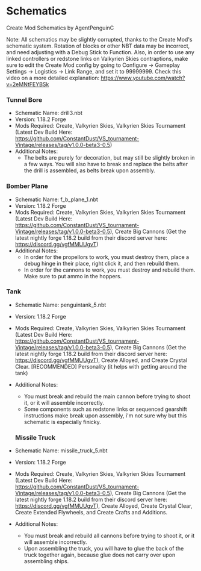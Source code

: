 # Schematics
Create Mod Schematics by AgentPenguinC

Note: All schematics may be slightly corrupted, thanks to the Create Mod's schematic system. Rotation of blocks or other NBT data may be incorrect, and need adjusting with a Debug Stick to Function. Also, in order to use any linked controllers or redstone links on Valkyrien Skies contraptions, make sure to edit the Create Mod config by going to Configure -> Gameplay Settings -> Logistics -> Link Range, and set it to 99999999. Check this video on a more detailed explanation: https://www.youtube.com/watch?v=2eMNtFEYBSk

### Tunnel Bore
- Schematic Name: drill3.nbt
- Version: 1.18.2 Forge
- Mods Required: Create, Valkyrien Skies, Valkyrien Skies Tournament (Latest Dev Build Here: https://github.com/ConstantDust/VS_tournament-Vintage/releases/tag/v1.0.0-beta3-0.5)
- Additional Notes:
  - The belts are purely for decoration, but may still be slightly broken in a few ways. You will also have to break and replace the belts after the drill is assembled, as belts break upon assembly.
  
### Bomber Plane
- Schematic Name: f_b_plane_1.nbt 
- Version: 1.18.2 Forge
- Mods Required: Create, Valkyrien Skies, Valkyrien Skies Tournament (Latest Dev Build Here: https://github.com/ConstantDust/VS_tournament-Vintage/releases/tag/v1.0.0-beta3-0.5), Create Big Cannons (Get the latest nightly forge 1.18.2 build from their discord server here: https://discord.gg/vgfMMUUgvT)
- Additional Notes:
  - In order for the propellors to work, you must destroy them, place a debug hinge in their place, right click it, and then rebuild them.
  - In order for the cannons to work, you must destroy and rebuild them. Make sure to put ammo in the hoppers.

### Tank
- Schematic Name: penguintank_5.nbt
- Version: 1.18.2 Forge
- Mods Required: Create, Valkyrien Skies, Valkyrien Skies Tournament (Latest Dev Build Here: https://github.com/ConstantDust/VS_tournament-Vintage/releases/tag/v1.0.0-beta3-0.5), Create Big Cannons (Get the latest nightly forge 1.18.2 build from their discord server here: https://discord.gg/vgfMMUUgvT), Create Alloyed, and Create Crystal Clear. [RECOMMENDED] Personality (it helps with getting around the tank)
- Additional Notes:
  - You must break and rebuild the main cannon before trying to shoot it, or it will assemble incorrectly.
  - Some components such as redstone links or sequenced gearshift instructions make break upon assembly, i'm not sure why but this schematic is especially finicky.
  
  ### Missile Truck
- Schematic Name: missile_truck_5.nbt
- Version: 1.18.2 Forge
- Mods Required: Create, Valkyrien Skies, Valkyrien Skies Tournament (Latest Dev Build Here: https://github.com/ConstantDust/VS_tournament-Vintage/releases/tag/v1.0.0-beta3-0.5), Create Big Cannons (Get the latest nightly forge 1.18.2 build from their discord server here: https://discord.gg/vgfMMUUgvT), Create Alloyed, Create Crystal Clear, Create Extended Flywheels, and Create Crafts and Additions.
- Additional Notes:
  - You must break and rebuild all cannons before trying to shoot it, or it will assemble incorrectly.
  - Upon assembling the truck, you will have to glue the back of the truck together again, because glue does not carry over upon assembling ships.
